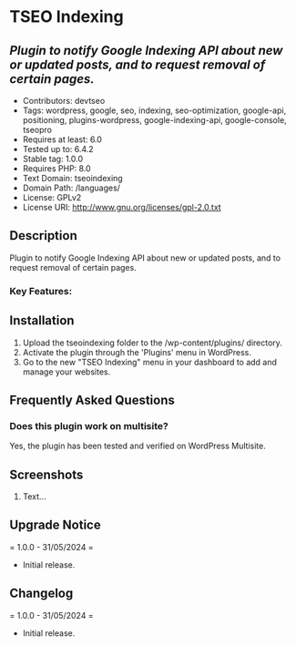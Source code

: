 # TSEO Indexing

## *Plugin to notify Google Indexing API about new or updated posts, and to request removal of certain pages.*

* Contributors: devtseo
* Tags: wordpress, google, seo, indexing, seo-optimization, google-api, positioning, plugins-wordpress, google-indexing-api, google-console, tseopro
* Requires at least: 6.0
* Tested up to: 6.4.2
* Stable tag: 1.0.0
* Requires PHP: 8.0
* Text Domain: tseoindexing
* Domain Path: /languages/
* License: GPLv2
* License URI: http://www.gnu.org/licenses/gpl-2.0.txt

## Description

Plugin to notify Google Indexing API about new or updated posts, and to request removal of certain pages.

### Key Features:


## Installation

1. Upload the tseoindexing folder to the /wp-content/plugins/ directory.
2. Activate the plugin through the 'Plugins' menu in WordPress.
3. Go to the new "TSEO Indexing" menu in your dashboard to add and manage your websites.

## Frequently Asked Questions

### Does this plugin work on multisite?
Yes, the plugin has been tested and verified on WordPress Multisite.

## Screenshots

1. Text...

## Upgrade Notice

= 1.0.0 - 31/05/2024 =
* Initial release.

## Changelog

= 1.0.0 - 31/05/2024 =
* Initial release.